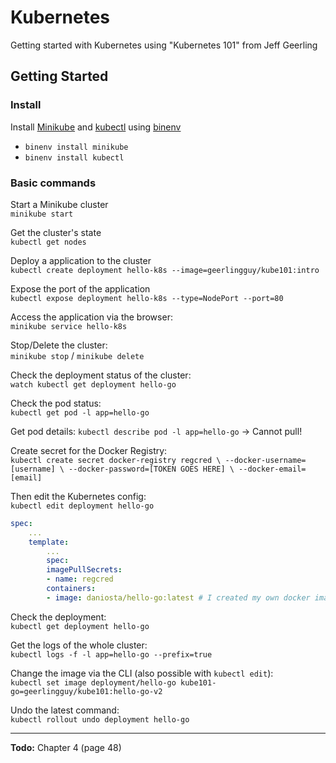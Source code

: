# Kubernetes

Getting started with Kubernetes using "Kubernetes 101" from Jeff Geerling


## Getting Started

### Install
Install [Minikube](https://minikube.sigs.k8s.io/docs/) and [kubectl](https://kubernetes.io/docs/tasks/tools/install-kubectl/) using [binenv](https://github.com/devops-works/binenv)
- `binenv install minikube`
- `binenv install kubectl`

### Basic commands
Start a Minikube cluster  
`minikube start`

Get the cluster's state  
`kubectl get nodes`

Deploy a application to the cluster  
`kubectl create deployment hello-k8s --image=geerlingguy/kube101:intro`

Expose the port of the application  
`kubectl expose deployment hello-k8s --type=NodePort --port=80`

Access the application via the browser:  
`minikube service hello-k8s`

Stop/Delete the cluster:  
`minikube stop` / `minikube delete`

Check the deployment status of the cluster:  
`watch kubectl get deployment hello-go`

Check the pod status:  
`kubectl get pod -l app=hello-go`

Get pod details:
`kubectl describe pod -l app=hello-go`
-> Cannot pull!

Create secret for the Docker Registry:  
`kubectl create secret docker-registry regcred \
--docker-username=[username] \
--docker-password=[TOKEN GOES HERE] \
--docker-email=[email]`

Then edit the Kubernetes config:  
`kubectl edit deployment hello-go`



```yaml
spec:
    ...
    template:
        ...
        spec:
        imagePullSecrets:
        - name: regcred
        containers:
        - image: daniosta/hello-go:latest # I created my own docker image for this
```

Check the deployment:  
`kubectl get deployment hello-go`

Get the logs of the whole cluster:  
`kubectl logs -f -l app=hello-go --prefix=true
`

Change the image via the CLI (also possible with `kubectl edit`):  
`kubectl set image deployment/hello-go kube101-go=geerlingguy/kube101:hello-go-v2`

Undo the latest command:  
`kubectl rollout undo deployment hello-go`

---

**Todo:**  Chapter 4 (page 48)
